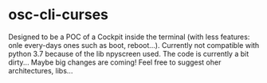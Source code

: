 # osc-cli-curses

Designed to be a POC of a Cockpit inside the terminal (with less features: onle every-days ones such as boot, reboot...). Currently not compatible with python 3.7 because of the lib npyscreen used. The code is currently a bit dirty... Maybe big changes are coming! Feel free to suggest oher architectures, libs...